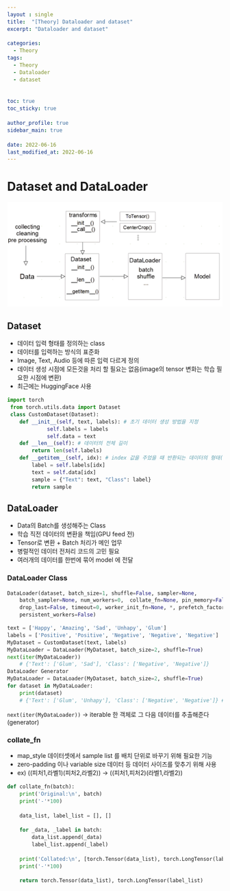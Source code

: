 ```yaml
---
layout : single
title:  "[Theory] Dataloader and dataset"
excerpt: "Dataloader and dataset"

categories:
  - Theory
tags:
  - Theory
  - Dataloader
  - dataset


toc: true
toc_sticky: true

author_profile: true
sidebar_main: true

date: 2022-06-16
last_modified_at: 2022-06-16
---
```


# Dataset and DataLoader

<p align="center"><img src="/assets/images/Theory/dataloader/figure_1.png"></p>



## Dataset
- 데이터 입력 형태를 정의하는 class
- 데이터를 입력하는 방식의 표준화
- Image, Text, Audio 등에 따른 입력 다르게 정의
- 데이터 생성 시점에 모든것을 처리 할 필요는 없음(image의 tensor 변화는 학습 필요한 시점에 변환)
- 최근에는 HuggingFace 사용
```python
import torch
 from torch.utils.data import Dataset
 class CustomDataset(Dataset):
	def __init__(self, text, labels): # 초기 데이터 생성 방법을 지정
             self.labels = labels
             self.data = text
	def __len__(self): # 데이터의 전체 길이
		return len(self.labels)
	def __getitem__(self, idx): # index 값을 주었을 때 반환되는 데이터의 형태(X,y)
		label = self.labels[idx]
		text = self.data[idx]
		sample = {"Text": text, "Class": label}
		return sample
```

## DataLoader
- Data의 Batch를 생성해주는 Class
- 학습 직전 데이터의 변환을 책임(GPU feed 전)
- Tensor로 변환 + Batch 처리가 메인 업무
- 병럴적인 데이터 전처리 코드의 고민 필요
- 여러개의 데이터를 한번에 묶어 model 에 전달

### DataLoader Class
```python
DataLoader(dataset, batch_size=1, shuffle=False, sampler=None, 
	batch_sampler=None, num_workers=0, 	collate_fn=None, pin_memory=False, 
	drop_last=False, timeout=0, worker_init_fn=None, *, prefetch_factor=2, 
	persistent_workers=False)
```


```python
text = ['Happy', 'Amazing', 'Sad', 'Unhapy', 'Glum']
labels = ['Positive', 'Positive', 'Negative', 'Negative', 'Negative']
MyDataset = CustomDataset(text, labels)
MyDataLoader = DataLoader(MyDataset, batch_size=2, shuffle=True)
next(iter(MyDataLoader))
	# {'Text': ['Glum', 'Sad'], 'Class': ['Negative', 'Negative']}
DataLoader Generator
MyDataLoader = DataLoader(MyDataset, batch_size=2, shuffle=True)
for dataset in MyDataLoader:
	print(dataset)
	# {'Text': ['Glum', 'Unhapy'], 'Class': ['Negative', 'Negative']} # {'Text': ['Sad', 		'Amazing'], 'Class': ['Negative', 'Positive']} # {'Text': ['Happy'], 'Class': 		   ['Positive']}
```

`next(iter(MyDataLoader))` -> iterable 한 객체로 그 다음 데이터를 추출해준다(generator)

### collate_fn

- map_style 데이터셋에서 sample list 를 배치 단위로 바꾸기 위해 필요한 기능
- zero-padding 이나 variable size 데이터 등 데이터 사이즈를 맞추기 위해 사용
- ex) ((피처1,라벨1)(피처2,라벨2)) -> ((피처1,피처2)(라벨1,라벨2))

```python
def collate_fn(batch):
    print('Original:\n', batch)
    print('-'*100)
    
    data_list, label_list = [], []
    
    for _data, _label in batch:
        data_list.append(_data)
        label_list.append(_label)
    
    print('Collated:\n', [torch.Tensor(data_list), torch.LongTensor(label_list)])
    print('-'*100)
    
    return torch.Tensor(data_list), torch.LongTensor(label_list)
```



